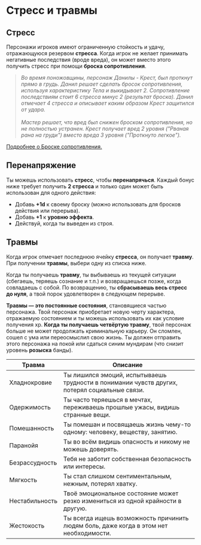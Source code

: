 # Стресс и травмы

## Стресс

Персонажи игроков имеют ограниченную стойкость и удачу, отражающуюся резервом **стресса**. Когда игрок не желает принимать негативные последствия (вроде вреда), он может вместо этого получить стресс при помощи **броска сопротивления**.																												

> _Во время поножовщины, персонаж Данилы - Крест, был проткнут прямо в грудь. Данил решает сделать бросок сопротивления, используя характеристику Тела и выкидывает 2. Сопротивление последствиям стоит 6 стресса минус 2 (результат броска). Данил отмечает 4 стресса и описывает каким образом Крест защитился от удара.<br><br>Мастер решает, что вред был снижен броском сопротивления, но не полностью устранен. Крест получает вред 2 уровня ("Рваная рана на груди") вместо вреда 3 уровня ("Проткнуто легкое")._

[Подробнее о Броске сопротивления.](resistance-armor)

## Перенапряжение

Ты можешь использовать **стресс**, чтобы **перенапрячься**. Каждый бонус ниже требует получить **2 стресса** и только один может быть использован для одного действия:

* Добавь **+1d** к своему броску (можно использовать для бросков действия или перерыва).
* Добавь **+1** к **уровню эффекта**.
* Действуй, когда ты выведен из строя.

## Травмы

Когда игрок отмечает последнюю ячейку **стресса**, он получает **травму**. При получении **травмы**, выбери одну из списка ниже.

Когда ты получаешь **травму**, ты выбываешь из текущей ситуации (сбегаешь, теряешь сознание и т.п.) и возвращаешься позже, когда совладаешь с собой. По возвращению, ты **сбрасываешь весь стресс до нуля**, а твой порок удовлетворен в следующем перерыве.

**Травмы — это постоянные состояния**, становящиеся частью персонажа. Твой персонаж приобретает новую черту характера, отражаемую состоянием и ты можешь использовать их как условие получения xp. **Когда ты получаешь четвёртую травму**, твой персонаж больше не может продолжать криминальную карьеру. Он сломлен, сошел с ума или переосмыслил свою жизнь. Ты должен отправить этого персонажа на покой или сдаться синим мундирам (что снизит уровень **розыска** банды).

| Травма  | Описание |                    
|-|-|
|Хладнокровие    |Ты лишился эмоций, испытываешь трудности в понимании чувств других, потерял социальные связи.													
|Одержимость     |Ты часто теряешься в мечтах, переживаешь прошлые ужасы, видишь странные вещи.							
|Помешанность    |Ты помешан и посвящаешь жизнь чему-то одному: человеку, веществу, занятию.
|Паранойя        |Ты во всём видишь опасность и никому не можешь доверять.
|Безрассудность  |Тебя не заботит собственная безопасность или интересы.  
|Мягкость        |Ты стал слишком сентиментальным, нежным, потерял хватку.
|Нестабильность  |Твоё эмоциональное состояние может резко измениться из одной крайности в другую.
|Жестокость      |Ты всегда ищешь возможность причинить людям боль, даже когда в этом нет необходимости.
